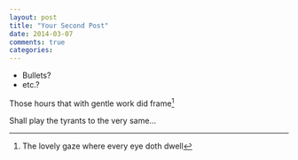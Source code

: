 ```yaml
---
layout: post
title: "Your Second Post"
date: 2014-03-07
comments: true
categories: 
---
```


* Bullets?
* etc.?

Those hours that with gentle work did frame[^1]

Shall play the tyrants to the very same...

[^1]: The lovely gaze where every eye doth dwell